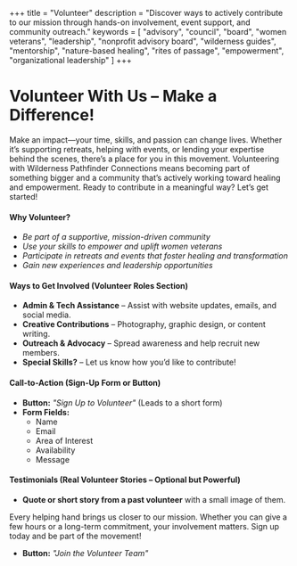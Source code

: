 +++
title = "Volunteer"
description = "Discover ways to actively contribute to our mission through hands-on involvement, event support, and community outreach."
keywords = [
  "advisory",
  "council",
  "board",
  "women veterans",
  "leadership",
  "nonprofit advisory board",
  "wilderness guides",
  "mentorship",
  "nature-based healing",
  "rites of passage",
  "empowerment",
  "organizational leadership"
]
+++
# Volunteer With Us – Make a Difference!

Make an impact—your time, skills, and passion can change lives. Whether it’s supporting retreats, helping with events, or lending your expertise behind the scenes, there’s a place for you in this movement. Volunteering with Wilderness Pathfinder Connections means becoming part of something bigger and a community that’s actively working toward healing and empowerment. Ready to contribute in a meaningful way? Let’s get started!

#### **Why Volunteer?**

* *Be part of a supportive, mission-driven community*
* *Use your skills to empower and uplift women veterans*
* *Participate in retreats and events that foster healing and transformation*
* *Gain new experiences and leadership opportunities*

#### **Ways to Get Involved (Volunteer Roles Section)**

* **Admin & Tech Assistance** – Assist with website updates, emails, and social media.
* **Creative Contributions** – Photography, graphic design, or content writing.
* **Outreach & Advocacy** – Spread awareness and help recruit new members.
* **Special Skills?** – Let us know how you’d like to contribute!

#### **Call-to-Action (Sign-Up Form or Button)**

* **Button:** *"Sign Up to Volunteer"* (Leads to a short form)
* **Form Fields:**
  * Name
  * Email
  * Area of Interest
  * Availability
  * Message

#### **Testimonials (Real Volunteer Stories – Optional but Powerful)**

* **Quote or short story from a past volunteer** with a small image of them.

Every helping hand brings us closer to our mission. Whether you can give a few hours or a long-term commitment, your involvement matters. Sign up today and be part of the movement!

* **Button:** *"Join the Volunteer Team"*